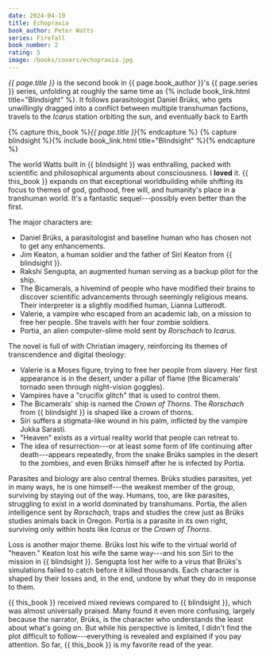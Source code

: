 ```yaml
---
date: 2024-04-19
title: Echopraxia
book_author: Peter Watts
series: Firefall
book_number: 2
rating: 5
image: /books/covers/echopraxia.jpg
---
```


<cite class="book-title">{{ page.title }}</cite> is the second book in <span
class="author-name">{{ page.book_author }}</span>'s <span
class="book-series">{{ page.series }}</span> series, unfolding at roughly the
same time as {% include book_link.html title="Blindsight" %}. It follows
parasitologist Daniel Brüks, who gets unwillingly dragged into a conflict
between multiple transhuman factions, travels to the _Icarus_ station orbiting
the sun, and eventually back to Earth

{% capture this_book %}<cite class="book-title">{{ page.title }}</cite>{% endcapture %}
{% capture blindsight %}{% include book_link.html title="Blindsight" %}{% endcapture %}

The world Watts built in {{ blindsight }} was enthralling, packed with
scientific and philosophical arguments about consciousness. I **loved** it. {{
this_book }} expands on that exceptional worldbuilding while shifting its
focus to themes of god, godhood, free will, and humanity's place in a
transhuman world. It's a fantastic sequel---possibly even better than the
first.

The major characters are:

- Daniel Brüks, a parasitologist and baseline human who has chosen not to get
  any enhancements.
- Jim Keaton, a human soldier and the father of Siri Keaton from {{ blindsight }}.
- Rakshi Sengupta, an augmented human serving as a backup pilot for the ship.
- The Bicamerals, a hivemind of people who have modified their brains to
  discover scientific advancements through seemingly religious means. Their
  interpreter is a slightly modified human, Lianna Lutterodt.
- Valerie, a vampire who escaped from an academic lab, on a mission to free
  her people. She travels with her four zombie soldiers.
- Portia, an alien computer-slime mold sent by _Rorschach_ to _Icarus_.

The novel is full of with Christian imagery, reinforcing its themes of
transcendence and digital theology:

- Valerie is a Moses figure, trying to free her people from slavery. Her first
  appearance is in the desert, under a pillar of flame (the Bicamerals'
  tornado seen through night-vision goggles).
- Vampires have a "crucifix glitch" that is used to control them.
- The Bicamerals' ship is named the _Crown of Thorns_. The _Rorschach_ from {{
  blindsight }} is shaped like a crown of thorns.
- Siri suffers a stigmata-like wound in his palm, inflicted by the vampire
  Jukka Sarasti.
- "Heaven" exists as a virtual reality world that people can retreat to.
- The idea of resurrection---or at least some form of life continuing after
  death---appears repeatedly, from the snake Brüks samples in the desert to the
  zombies, and even Brüks himself after he is infected by Portia.

Parasites and biology are also central themes. Brüks studies parasites, yet in
many ways, he is one himself---the weakest member of the group, surviving by
staying out of the way. Humans, too, are like parasites, struggling to exist
in a world dominated by transhumans. Portia, the alien intelligence sent by
_Rorschach_, traps and studies the crew just as Brüks studies animals back in
Oregon. Portia is a parasite in its own right, surviving only within hosts
like _Icarus_ or the _Crown of Thorns_.

Loss is another major theme. Brüks lost his wife to the virtual world of
"heaven." Keaton lost his wife the same way---and his son Siri to the mission
in {{ blindsight }}. Sengupta lost her wife to a virus that Brüks's
simulations failed to catch before it killed thousands. Each character is
shaped by their losses and, in the end, undone by what they do in response to
them.

{{ this_book }} received mixed reviews compared to {{ blindsight }}, which was
almost universally praised. Many found it even more confusing, largely because
the narrator, Brüks, is the character who understands the least about what's
going on. But while his perspective is limited, I didn't find the plot
difficult to follow---everything is revealed and explained if you pay
attention. So far, {{ this_book }} is my favorite read of the year.
